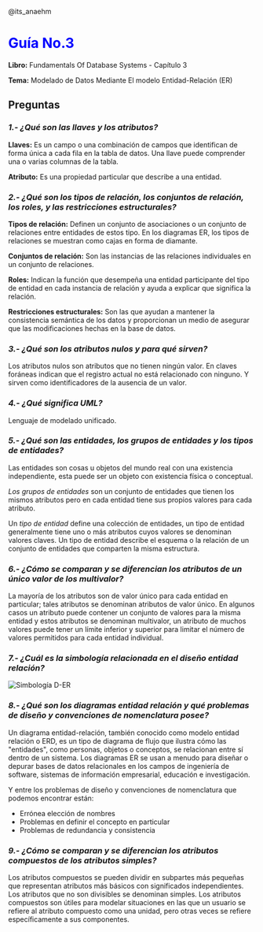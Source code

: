 @its_anaehm

# <span style="color:blue">**Guía No.3**</span>

**Libro:** Fundamentals Of Database Systems - Capítulo 3

**Tema:** Modelado de Datos Mediante El modelo Entidad-Relación (ER)

## **Preguntas**

### ***1.- ¿Qué son las llaves y los atributos?***

**Llaves:** Es un campo o una combinación de campos que identifican de forma única a cada fila en la tabla de datos. Una llave puede comprender una o varias columnas de la tabla.

**Atributo:** Es una propiedad particular que describe a una entidad.

### ***2.- ¿Qué son los tipos de relación, los conjuntos de relación, los roles, y las restricciones estructurales?***

**Tipos de relación:** Definen un conjunto de asociaciones o un conjunto de relaciones entre entidades de estos tipo. En los diagramas ER, los tipos de relaciones se muestran como cajas en forma de diamante.

**Conjuntos de relación:** Son las instancias de las relaciones individuales en un conjunto de relaciones.

**Roles:** Indican la función que desempeña una entidad participante del tipo de entidad en cada instancia de relación y ayuda a explicar que significa la relación.

**Restricciones estructurales:** Son las que ayudan a mantener la consistencia semántica de los datos y proporcionan un medio de asegurar que las modificaciones hechas en la base de datos.

### ***3.- ¿Qué son los atributos nulos y para qué sirven?***

Los atributos nulos son atributos que no tienen ningún valor. En claves foráneas indican que el registro actual no está relacionado con ninguno. Y sirven como identificadores de la ausencia de un valor.

### ***4.- ¿Qué significa UML?***

Lenguaje de modelado unificado.

### ***5.- ¿Qué son las entidades, los grupos de entidades y los tipos de entidades?***

Las entidades son cosas u objetos del mundo real con una existencia independiente, esta puede ser un objeto con existencia física o conceptual.

*Los grupos de entidades* son un conjunto de entidades que tienen los mismos atributos pero en cada entidad tiene sus propios valores para cada atributo.

Un *tipo de entidad* define una colección de entidades, un tipo de entidad generalmente tiene uno o más atributos cuyos valores se denominan valores claves. Un tipo de entidad describe el esquema o la relación de un conjunto de entidades que comparten la misma estructura.

### ***6.- ¿Cómo se comparan y se diferencian los atributos de un único valor de los multivalor?***

La mayoría de los atributos son de valor único para cada entidad en particular; tales atributos se denominan atributos de valor único. En algunos casos un atributo puede contener un conjunto de valores para la misma entidad y estos atributos se denominan multivalor, un atributo de muchos valores puede tener un límite inferior y superior para limitar el número de valores permitidos para cada entidad individual.

### ***7.- ¿Cuál es la simbología relacionada en el diseño entidad relación?***

![Simbología D-ER](https://drive.google.com/uc?export=view&id=1VRohj6v-M6GIoW3qvcqBY9ptGs-gGL76 "Simbología D-ER")

### ***8.- ¿Qué son los diagramas entidad relación y qué problemas de diseño y convenciones de nomenclatura posee?***

Un diagrama entidad-relación, también conocido como modelo entidad relación o ERD, es un tipo de diagrama de flujo que ilustra cómo las "entidades", como personas, objetos o conceptos, se relacionan entre sí dentro de un sistema. Los diagramas ER se usan a menudo para diseñar o depurar bases de datos relacionales en los campos de ingeniería de software, sistemas de información empresarial, educación e investigación.

Y entre los problemas de diseño y convenciones de nomenclatura que podemos encontrar están:

- Errónea elección de nombres
- Problemas en definir el concepto en particular
- Problemas de redundancia y consistencia

### ***9.- ¿Cómo se comparan y se diferencian los atributos compuestos de los atributos simples?***

Los atributos compuestos se pueden dividir en subpartes más pequeñas que representan atributos más básicos con significados independientes. Los atributos que no son divisibles se denominan simples. Los atributos compuestos son útiles para modelar situaciones en las que un usuario se refiere al atributo compuesto como una unidad, pero otras veces se refiere específicamente a sus componentes.
